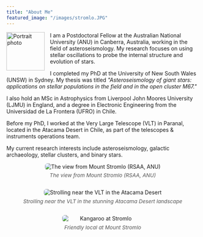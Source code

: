 ```yaml
---
title: "About Me"
featured_image: "/images/stromlo.JPG"
---
```


<style>
  /* Portrait image styles */
  .tiny-left {
    float: left;
    width: 100px;
    margin: 0 1em 1em 0;
  }
  .wide-image {
    max-width: 100%;
    border-radius: 6px;
    margin-bottom: 2em;
  }
  /* Image grid for gallery */
  .image-grid {
    display: grid;
    grid-template-columns: repeat(2, 1fr);
    gap: 1em;
    max-width:900px;
    margin: 3em auto;
  }

  .image-grid figure {
    margin: 0;
    text-align: center;
  }

  .image-grid img {
    width: 100%;
    height: 270px;
    object-fit: cover;
    border-radius: 2px;
  }

  .image-caption {
    font-size: 0.85rem;
    color: #555;
    margin-top: 0.5em;
    font-style: italic;
  }
</style>

<img src="/images/portrait.jpg" alt="Portrait photo" class="tiny-left">

I am a Postdoctoral Fellow at the Australian National University (ANU) in Canberra, Australia, working in the field of asteroseismology. My research focuses on using stellar oscillations to probe the internal structure and evolution of stars.

I completed my PhD at the University of New South Wales (UNSW) in Sydney. My thesis was titled *"Asteroseismology of giant stars: applications on stellar populations in the field and in the open cluster M67."*

I also hold an MSc in Astrophysics from Liverpool John Moores University (LJMU) in England, and a degree in Electronic Engineering from the Universidad de La Frontera (UFRO) in Chile.

Before my PhD, I worked at the Very Large Telescope (VLT) in Paranal, located in the Atacama Desert in Chile, as part of the telescopes & instruments operations team.

My current research interests include asteroseismology, galactic archaeology, stellar clusters, and binary stars.



<figure style="text-align: center; margin-bottom: 2em;">
  <img src="/images/stromlo.JPG" alt="The view from Mount Stromlo (RSAA, ANU)" style="max-width: 100%; border-radius: 6px;">
  <figcaption style="font-size: 0.85rem; color: #555; margin-top: 0.5em; font-style: italic;">
    The view from Mount Stromlo (RSAA, ANU)
  </figcaption>
</figure>

<figure style="text-align: center; margin-bottom: 2em;">
  <img src="/images/trail_wide.JPG" alt="Strolling near the VLT in the Atacama Desert" style="max-width: 100%; border-radius: 6px;">
  <figcaption style="font-size: 0.85rem; color: #555; margin-top: 0.5em; font-style: italic;">
    Strolling near the VLT in the stunning Atacama Desert landscape
  </figcaption>
</figure>


<figure style="text-align: center; margin-bottom: 2em;">
  <img src="/images/kangaroo.JPG" alt="Kangaroo at Stromlo" style="max-width: 50%; height: auto; border-radius: 6px; display: block; margin: 0 auto;">
  <figcaption class="image-caption">Friendly local at Mount Stromlo</figcaption>
</figure>


